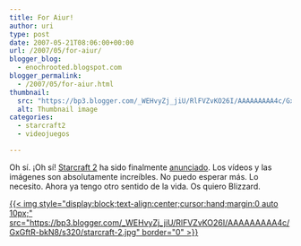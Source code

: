 ```yaml
---
title: For Aiur!
author: uri
type: post
date: 2007-05-21T08:06:00+00:00
url: /2007/05/for-aiur/
blogger_blog:
  - enochrooted.blogspot.com
blogger_permalink:
  - /2007/05/for-aiur.html
thumbnail:
  src: "https://bp3.blogger.com/_WEHvyZj_jiU/RlFVZvKO26I/AAAAAAAAA4c/GxGftR-bkN8/s320/starcraft-2.jpg"
  alt: Thumbnail image
categories:
  - starcraft2
  - videojuegos

---
```

Oh sí. ¡Oh sí! [Starcraft 2][1] ha sido finalmente [anunciado][2]. Los vídeos y las imágenes son absolutamente increíbles. No puedo esperar más. Lo necesito. Ahora ya tengo otro sentido de la vida. Os quiero Blizzard.

[{{< img style="display:block;text-align:center;cursor:hand;margin:0 auto 10px;" src="https://bp3.blogger.com/_WEHvyZj_jiU/RlFVZvKO26I/AAAAAAAAA4c/GxGftR-bkN8/s320/starcraft-2.jpg" border="0" >}}][3]

 [1]: https://www.starcraft2.com/
 [2]: https://pc.ign.com/articles/788/788627p1.html
 [3]: https://bp3.blogger.com/_WEHvyZj_jiU/RlFVZvKO26I/AAAAAAAAA4c/GxGftR-bkN8/s1600-h/starcraft-2.jpg